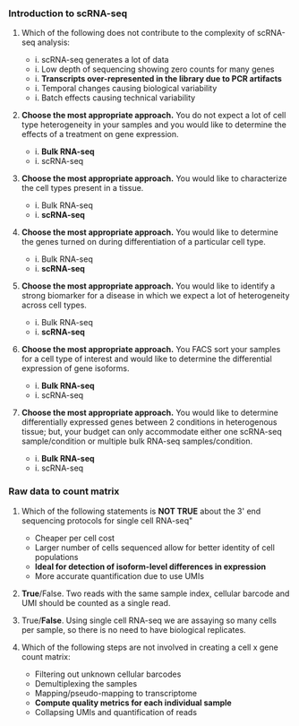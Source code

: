 ### Introduction to scRNA-seq

1. Which of the following does not contribute to the complexity of scRNA-seq analysis:
    - i. scRNA-seq generates a lot of data
    - i. Low depth of sequencing showing zero counts for many genes
    - i. **Transcripts over-represented in the library due to PCR artifacts**
    - i. Temporal changes causing biological variability
    - i. Batch effects causing technical variability


1. **Choose the most appropriate approach.** You do not expect a lot of cell type heterogeneity in your samples and you would like to determine the effects of a treatment on gene expression.
    - i. **Bulk RNA-seq**
    - i. scRNA-seq
    
1. **Choose the most appropriate approach.** You would like to characterize the cell types present in a tissue.
    - i. Bulk RNA-seq
    - i. **scRNA-seq**
    
1. **Choose the most appropriate approach.** You would like to determine the genes turned on during differentiation of a particular cell type.
    - i. Bulk RNA-seq
    - i. **scRNA-seq**
    
1. **Choose the most appropriate approach.** You would like to identify a strong biomarker for a disease in which we expect a lot of heterogeneity across cell types.
    - i. Bulk RNA-seq
    - i. **scRNA-seq**
    
1. **Choose the most appropriate approach.** You FACS sort your samples for a cell type of interest and would like to determine the differential expression of gene isoforms.
    - i. **Bulk RNA-seq**
    - i. scRNA-seq
    
1. **Choose the most appropriate approach.** You would like to determine differentially expressed genes between 2 conditions in heterogenous tissue; but, your budget can only accommodate either one scRNA-seq sample/condition or multiple bulk RNA-seq samples/condition.
    - i. **Bulk RNA-seq**
    - i. scRNA-seq
 
### Raw data to count matrix

1. Which of the following statements is **NOT TRUE** about the 3' end sequencing protocols for single cell RNA-seq"
    - Cheaper per cell cost
    - Larger number of cells sequenced allow for better identity of cell populations
    - **Ideal for detection of isoform-level differences in expression**
    - More accurate quantification due to use UMIs

1. **True**/False. Two reads with the same sample index, cellular barcode and UMI should be counted as a single read.

1. True/**False**. Using single cell RNA-seq we are assaying so many cells per sample, so there is no need to have biological replicates.

1. Which of the following steps are not involved in creating a cell x gene count matrix:
    - Filtering out unknown cellular barcodes
    - Demultiplexing the samples
    - Mapping/pseudo-mapping to transcriptome
    - **Compute quality metrics for each individual sample**
    - Collapsing UMIs and quantification of reads

